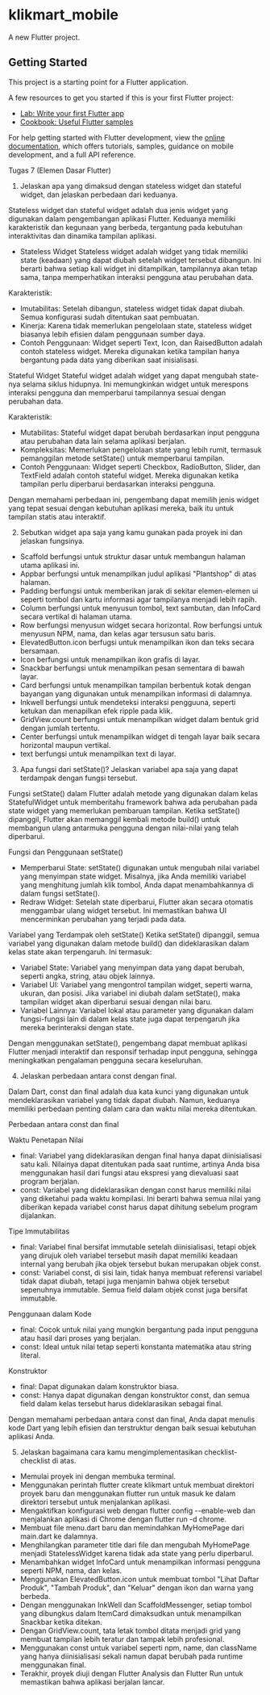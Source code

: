 # klikmart_mobile

A new Flutter project.

## Getting Started

This project is a starting point for a Flutter application.

A few resources to get you started if this is your first Flutter project:

- [Lab: Write your first Flutter app](https://docs.flutter.dev/get-started/codelab)
- [Cookbook: Useful Flutter samples](https://docs.flutter.dev/cookbook)

For help getting started with Flutter development, view the
[online documentation](https://docs.flutter.dev/), which offers tutorials,
samples, guidance on mobile development, and a full API reference.

Tugas 7 (Elemen Dasar Flutter)


1. Jelaskan apa yang dimaksud dengan stateless widget dan stateful widget, dan jelaskan perbedaan dari keduanya.

Stateless widget dan stateful widget adalah dua jenis widget yang digunakan dalam pengembangan aplikasi Flutter. Keduanya memiliki karakteristik dan kegunaan yang berbeda, tergantung pada kebutuhan interaktivitas dan dinamika tampilan aplikasi.

- Stateless Widget
Stateless widget adalah widget yang tidak memiliki state (keadaan) yang dapat diubah setelah widget tersebut dibangun. Ini berarti bahwa setiap kali widget ini ditampilkan, tampilannya akan tetap sama, tanpa memperhatikan interaksi pengguna atau perubahan data.

Karakteristik:
- Imutabilitas: Setelah dibangun, stateless widget tidak dapat diubah. Semua konfigurasi sudah ditentukan saat pembuatan.
- Kinerja: Karena tidak memerlukan pengelolaan state, stateless widget biasanya lebih efisien dalam penggunaan sumber daya.
- Contoh Penggunaan: Widget seperti Text, Icon, dan RaisedButton adalah contoh stateless widget. Mereka digunakan ketika tampilan hanya bergantung pada data yang diberikan saat inisialisasi.

Stateful Widget
Stateful widget adalah widget yang dapat mengubah state-nya selama siklus hidupnya. Ini memungkinkan widget untuk merespons interaksi pengguna dan memperbarui tampilannya sesuai dengan perubahan data.

Karakteristik:
- Mutabilitas: Stateful widget dapat berubah berdasarkan input pengguna atau perubahan data lain selama aplikasi berjalan.
- Kompleksitas: Memerlukan pengelolaan state yang lebih rumit, termasuk pemanggilan metode setState() untuk memperbarui tampilan.
- Contoh Penggunaan: Widget seperti Checkbox, RadioButton, Slider, dan TextField adalah contoh stateful widget. Mereka digunakan ketika tampilan perlu diperbarui berdasarkan interaksi pengguna.

Dengan memahami perbedaan ini, pengembang dapat memilih jenis widget yang tepat sesuai dengan kebutuhan aplikasi mereka, baik itu untuk tampilan statis atau interaktif.



2. Sebutkan widget apa saja yang kamu gunakan pada proyek ini dan jelaskan fungsinya.

- Scaffold berfungsi untuk struktur dasar untuk membangun halaman utama aplikasi ini.
- Appbar berfungsi untuk menampilkan judul aplikasi "Plantshop" di atas halaman.
- Padding berfungsi untuk memberikan jarak di sekitar elemen-elemen ui seperti tombol dan kartu informasi agar tampilanya menjadi lebih rapih.
- Column berfungsi untuk menyusun tombol, text sambutan, dan InfoCard secara vertikal di halaman utama.
- Row berfungsi menyusun widget secara horizontal. Row berfungsi untuk menyusun NPM, nama, dan kelas agar tersusun satu baris.
- ElevatedButton.icon berfugsi untuk menampilkan ikon dan teks secara bersamaan.
- Icon berfungsi untuk menampilkan ikon grafis di layar.
- Snackbar berfungsi untuk menampilkan pesan sementara di bawah layar.
- Card berfungsi untuk menampilkan tampilan berbentuk kotak dengan bayangan yang digunakan untuk menampilkan informasi di dalamnya.
- Inkwell berfungsi untuk mendeteksi interaksi pengguuna, seperti ketukan dan menapilkan efek ripple pada klik.
- GridView.count berfungsi untuk menampilkan widget dalam bentuk grid dengan jumlah tertentu.
- Center berfungsi untuk menampilkan widget di tengah layar baik secara horizontal maupun vertikal.
- text berfungsi untuk menampilkan text di layar.



3. Apa fungsi dari setState()? Jelaskan variabel apa saja yang dapat terdampak dengan fungsi tersebut.

Fungsi setState() dalam Flutter adalah metode yang digunakan dalam kelas StatefulWidget untuk memberitahu framework bahwa ada perubahan pada state widget yang memerlukan pembaruan tampilan. Ketika setState() dipanggil, Flutter akan memanggil kembali metode build() untuk membangun ulang antarmuka pengguna dengan nilai-nilai yang telah diperbarui.

Fungsi dan Penggunaan setState()
- Memperbarui State: setState() digunakan untuk mengubah nilai variabel yang menyimpan state widget. Misalnya, jika Anda memiliki variabel yang menghitung jumlah klik tombol, Anda dapat menambahkannya di dalam fungsi setState().
- Redraw Widget: Setelah state diperbarui, Flutter akan secara otomatis menggambar ulang widget tersebut. Ini memastikan bahwa UI mencerminkan perubahan yang terjadi pada data.

Variabel yang Terdampak oleh setState()
Ketika setState() dipanggil, semua variabel yang digunakan dalam metode build() dan dideklarasikan dalam kelas state akan terpengaruh. Ini termasuk:
- Variabel State: Variabel yang menyimpan data yang dapat berubah, seperti angka, string, atau objek lainnya.
- Variabel UI: Variabel yang mengontrol tampilan widget, seperti warna, ukuran, dan posisi. Jika variabel ini diubah dalam setState(), maka tampilan widget akan diperbarui sesuai dengan nilai baru.
- Variabel Lainnya: Variabel lokal atau parameter yang digunakan dalam fungsi-fungsi lain di dalam kelas state juga dapat terpengaruh jika mereka berinteraksi dengan state.

Dengan menggunakan setState(), pengembang dapat membuat aplikasi Flutter menjadi interaktif dan responsif terhadap input pengguna, sehingga meningkatkan pengalaman pengguna secara keseluruhan.



4. Jelaskan perbedaan antara const dengan final.

Dalam Dart, const dan final adalah dua kata kunci yang digunakan untuk mendeklarasikan variabel yang tidak dapat diubah. Namun, keduanya memiliki perbedaan penting dalam cara dan waktu nilai mereka ditentukan.

Perbedaan antara const dan final

Waktu Penetapan Nilai
- final: Variabel yang dideklarasikan dengan final hanya dapat diinisialisasi satu kali. Nilainya dapat ditentukan pada saat runtime, artinya Anda bisa menggunakan hasil dari fungsi atau ekspresi yang dievaluasi saat program berjalan.
- const: Variabel yang dideklarasikan dengan const harus memiliki nilai yang diketahui pada waktu kompilasi. Ini berarti bahwa semua nilai yang diberikan kepada variabel const harus dapat dihitung sebelum program dijalankan.

Tipe Immutabilitas
- final: Variabel final bersifat immutable setelah diinisialisasi, tetapi objek yang dirujuk oleh variabel tersebut masih dapat memiliki keadaan internal yang berubah jika objek tersebut bukan merupakan objek const.
- const: Variabel const, di sisi lain, tidak hanya membuat referensi variabel tidak dapat diubah, tetapi juga menjamin bahwa objek tersebut sepenuhnya immutable. Semua field dalam objek const juga bersifat immutable.

Penggunaan dalam Kode
- final: Cocok untuk nilai yang mungkin bergantung pada input pengguna atau hasil dari proses yang berjalan.
- const: Ideal untuk nilai tetap seperti konstanta matematika atau string literal.

Konstruktor
- final: Dapat digunakan dalam konstruktor biasa.
- const: Hanya dapat digunakan dengan konstruktor const, dan semua field dalam kelas tersebut harus dideklarasikan sebagai final.

Dengan memahami perbedaan antara const dan final, Anda dapat menulis kode Dart yang lebih efisien dan terstruktur dengan baik sesuai kebutuhan aplikasi Anda.



5. Jelaskan bagaimana cara kamu mengimplementasikan checklist-checklist di atas.

- Memulai proyek ini dengan membuka terminal.
- Menggunakan perintah flutter create klikmart untuk membuat direktori proyek baru dan menggunakan flutter run untuk masuk ke dalam direktori tersebut untuk menjalankan aplikasi.
- Mengaktifkan konfigurasi web dengan flutter config --enable-web dan menjalankan aplikasi di Chrome dengan flutter run -d chrome.
- Membuat file menu.dart baru dan memindahkan MyHomePage dari main.dart ke dalamnya.
- Menghilangkan parameter title dari file dan  mengubah MyHomePage menjadi StatelessWidget karena tidak ada state yang perlu diperbaruI.
- Menambahkan widget InfoCard untuk menampilkan informasi pengguna seperti NPM, nama, dan kelas.
- Menggunakan ElevatedButton.icon untuk membuat tombol "Lihat Daftar Produk", "Tambah Produk", dan "Keluar" dengan ikon dan warna yang berbeda.
- Dengan menggunakan InkWell dan ScaffoldMessenger, setiap tombol yang dibungkus dalam ItemCard dimaksudkan untuk menampilkan Snackbar ketika ditekan.
- Dengan GridView.count, tata letak tombol ditata menjadi grid yang membuat tampilan lebih teratur dan tampak lebih profesional.
- Menggunakan const untuk variabel seperti npm, name, dan className yang hanya diinisialisasi sekali namun dapat berubah pada runtime menggunakan final.
- Terakhir, proyek diuji dengan Flutter Analysis dan Flutter Run untuk memastikan bahwa aplikasi berjalan lancar.